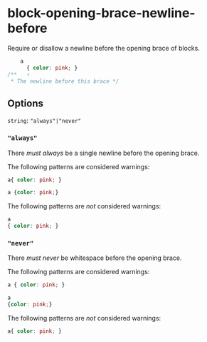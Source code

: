 # block-opening-brace-newline-before

Require or disallow a newline before the opening brace of blocks.

```css
    a
      { color: pink; }
/**   ↑
 * The newline before this brace */
```

## Options

`string`: `"always"|"never"`

### `"always"`

There *must always* be a single newline before the opening brace.

The following patterns are considered warnings:

```css
a{ color: pink; }
```

```css
a {color: pink;}
```

The following patterns are *not* considered warnings:

```css
a
{ color: pink; }
```

### `"never"`

There *must never* be whitespace before the opening brace.

The following patterns are considered warnings:

```css
a { color: pink; }
```

```css
a
{color: pink;}
```

The following patterns are *not* considered warnings:

```css
a{ color: pink; }
```
